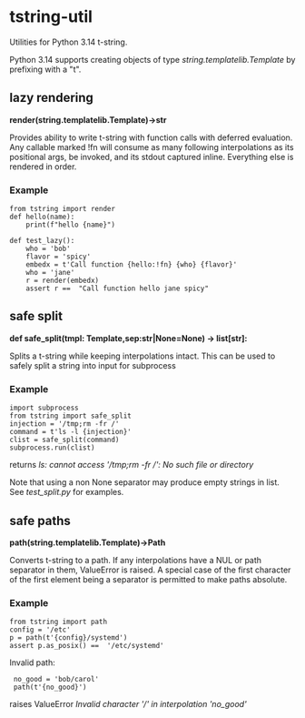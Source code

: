 # tstring-util
Utilities for Python 3.14 t-string.

Python 3.14 supports creating objects of type *string.templatelib.Template* by prefixing with a "t". 


## lazy rendering
**render(string.templatelib.Template)->str**

Provides ability to write t-string with function calls with deferred evaluation.
Any callable marked !fn will consume as many following interpolations as its positional args,
be invoked, and its stdout captured inline. Everything else is rendered in order. 

### Example
```
from tstring import render
def hello(name):
    print(f"hello {name}")

def test_lazy():
    who = 'bob'
    flavor = 'spicy'
    embedx = t'Call function {hello:!fn} {who} {flavor}'
    who = 'jane'
    r = render(embedx)
    assert r ==  "Call function hello jane spicy"
```

## safe split
**def safe_split(tmpl: Template,sep:str|None=None) -> list[str]:**

Splits a t-string while keeping interpolations intact. This can be used to safely split a string
into input for subprocess

### Example 
```
import subprocess
from tstring import safe_split
injection = '/tmp;rm -fr /'
command = t'ls -l {injection}'
clist = safe_split(command)
subprocess.run(clist)
```

returns *ls: cannot access '/tmp;rm -fr /': No such file or directory*

Note that using a non None separator may produce empty strings in list. See *test_split.py* for examples.
## safe paths 
**path(string.templatelib.Template)->Path**

Converts t-string to a path. If any interpolations have a NUL or path separator in them, ValueError is raised.
A special case of the first character of the first element being a separator is permitted to make paths absolute.


### Example
```
from tstring import path
config = '/etc'
p = path(t'{config}/systemd')
assert p.as_posix() ==  '/etc/systemd'
```

Invalid path:
```
 no_good = 'bob/carol'
 path(t'{no_good}')
 ```

raises ValueError *Invalid character '/' in interpolation 'no_good'*
